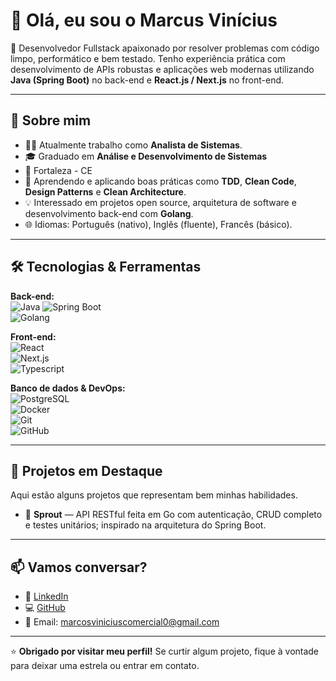 # 👋 Olá, eu sou o Marcus Vinícius

🎯 Desenvolvedor Fullstack apaixonado por resolver problemas com código limpo, performático e bem testado. Tenho experiência prática com desenvolvimento de APIs robustas e aplicações web modernas utilizando **Java (Spring Boot)** no back-end e **React.js / Next.js** no front-end.

---

## 🚀 Sobre mim

- 👨‍💻 Atualmente trabalho como **Analista de Sistemas**.
- 🎓 Graduado em **Análise e Desenvolvimento de Sistemas**
- 📍 Fortaleza - CE
- 🌱 Aprendendo e aplicando boas práticas como **TDD**, **Clean Code**, **Design Patterns** e **Clean Architecture**.
- 💡 Interessado em projetos open source, arquitetura de software e desenvolvimento back-end com **Golang**.
- 🌐 Idiomas: Português (nativo), Inglês (fluente), Francês (básico).

---

## 🛠️ Tecnologias & Ferramentas

**Back-end:**  
![Java](https://img.shields.io/badge/Java-ED8B00?style=flat&logo=java&logoColor=white) 
![Spring Boot](https://img.shields.io/badge/Spring_Boot-6DB33F?style=flat&logo=spring-boot&logoColor=white)  
![Golang](https://img.shields.io/badge/Go-00ADD8?style=flat&logo=go&logoColor=white)

**Front-end:**  
![React](https://img.shields.io/badge/React-20232A?style=flat&logo=react&logoColor=61DAFB)  
![Next.js](https://img.shields.io/badge/Next.js-000000?style=flat&logo=nextdotjs&logoColor=white)  
![Typescript](https://img.shields.io/badge/TypeScript-007ACC?style=flat&logo=typescript&logoColor=white)

**Banco de dados & DevOps:**  
![PostgreSQL](https://img.shields.io/badge/PostgreSQL-316192?style=flat&logo=postgresql&logoColor=white)  
![Docker](https://img.shields.io/badge/Docker-2496ED?style=flat&logo=docker&logoColor=white)  
![Git](https://img.shields.io/badge/Git-F05032?style=flat&logo=git&logoColor=white)  
![GitHub](https://img.shields.io/badge/GitHub-181717?style=flat&logo=github&logoColor=white)

---

## 📌 Projetos em Destaque

Aqui estão alguns projetos que representam bem minhas habilidades.

- 🧠 **Sprout** — API RESTful feita em Go com autenticação, CRUD completo e testes unitários; inspirado na arquitetura do Spring Boot.  

---

## 📫 Vamos conversar?

- 💼 [LinkedIn](https://linkedin.com/in/marcus-vinícius-59b0a0355)
- 💻 [GitHub](https://github.com/publiusvergilius)
- 📧 Email: marcosviniciuscomercial0@gmail.com

---

⭐️ **Obrigado por visitar meu perfil!** Se curtir algum projeto, fique à vontade para deixar uma estrela ou entrar em contato.

